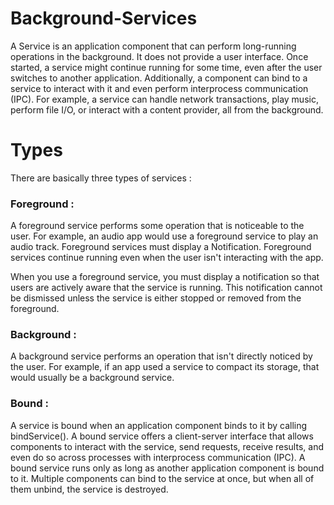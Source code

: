 # Background-Services
A Service is an application component that can perform long-running operations in the background. It does not provide a user interface. Once started, a service might continue running for some time, even after the user switches to another application. Additionally, a component can bind to a service to interact with it and even perform interprocess communication (IPC). For example, a service can handle network transactions, play music, perform file I/O, or interact with a content provider, all from the background.
# Types
There are basically three types of services :
 ### Foreground :
 A foreground service performs some operation that is noticeable to the user. For example, an audio app would use a foreground service to play an audio track. Foreground services must display a Notification. Foreground services continue running even when the user isn't interacting with the app.

When you use a foreground service, you must display a notification so that users are actively aware that the service is running. This notification cannot be dismissed unless the service is either stopped or removed from the foreground.

### Background :
A background service performs an operation that isn't directly noticed by the user. For example, if an app used a service to compact its storage, that would usually be a background service.

### Bound :
A service is bound when an application component binds to it by calling bindService(). A bound service offers a client-server interface that allows components to interact with the service, send requests, receive results, and even do so across processes with interprocess communication (IPC). A bound service runs only as long as another application component is bound to it. Multiple components can bind to the service at once, but when all of them unbind, the service is destroyed.
